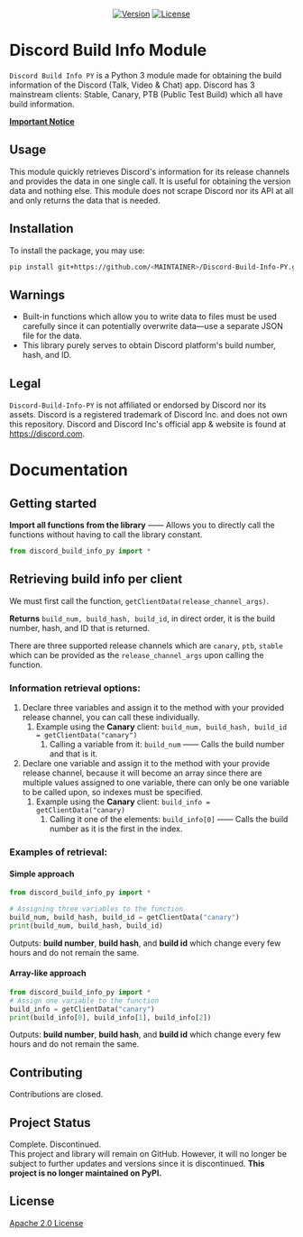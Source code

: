 <div align="center">
  <p>
    <a href="https://github.com/KiyonoKara/Discord-Build-Info-PY/releases"><img src="https://img.shields.io/github/v/release/KiyonoKara/discord-build-info-py?display_name=tag&sort=semver" alt="Version" /></a>
    <a href="LICENSE.md"><img src="https://img.shields.io/github/license/KiyonoKara/discord-build-info-py?color=007ace" alt="License" /></a>
  </p>
</div>

# Discord Build Info Module

`Discord Build Info PY` is a Python 3 module made for obtaining the build information of the Discord (Talk, Video & Chat) app.
Discord has 3 mainstream clients: Stable, Canary, PTB (Public Test Build) which all have build information. 
  

[**Important Notice**](#project-status)
  

## Usage
This module quickly retrieves Discord's information for its release channels and provides the data in one single call. It is useful for obtaining the version data and nothing else. This module does not scrape Discord nor its API at all and only returns the data that is needed.

## Installation

To install the package, you may use:  
```bash
pip install git+https://github.com/<MAINTAINER>/Discord-Build-Info-PY.git#egg=discord-build-info-py
```

## Warnings
- Built-in functions which allow you to write data to files must be used carefully since it can potentially overwrite data—use a separate JSON file for the data.
- This library purely serves to obtain Discord platform's build number, hash, and ID. 

## Legal
`Discord-Build-Info-PY` is not affiliated or endorsed by Discord nor its assets.
Discord is a registered trademark of Discord Inc. and does not own this repository. Discord and Discord Inc's official app & website is found at https://discord.com.

# Documentation

## Getting started
**Import all functions from the library** —— Allows you to directly call the functions without having to call the library constant.
```python
from discord_build_info_py import *
```

## Retrieving build info per client
We must first call the function, `getClientData(release_channel_args)`. 

**Returns** `build_num, build_hash, build_id`, in direct order, it is the build number, hash, and ID that is returned.

There are three supported release channels which are `canary`, `ptb`, `stable` which can be provided as the `release_channel_args` upon calling the function.

### Information retrieval options: 
1. Declare three variables and assign it to the method with your provided release channel, you can call these individually. 
   1. Example using the **Canary** client: `build_num, build_hash, build_id = getClientData("canary")` 
      1. Calling a variable from it: `build_num` —— Calls the build number and that is it.
2. Declare one variable and assign it to the method with your provide release channel, because it will become an array since there are multiple values assigned to one variable, there can only be one variable to be called upon, so indexes must be specified. 
   1. Example using the **Canary** client: `build_info = getClientData("canary)`
      1. Calling it one of the elements: `build_info[0]` —— Calls the build number as it is the first in the index.
 

### Examples of retrieval:

#### Simple approach
```python
from discord_build_info_py import *

# Assigning three variables to the function 
build_num, build_hash, build_id = getClientData("canary")
print(build_num, build_hash, build_id) 
```
Outputs: **build number**, **build hash**, and **build id** which change every few hours and do not remain the same.  


#### Array-like approach
```python
from discord_build_info_py import *
# Assign one variable to the function
build_info = getClientData("canary")
print(build_info[0], build_info[1], build_info[2])
```
Outputs: **build number**, **build hash**, and **build id** which change every few hours and do not remain the same. 

## Contributing
Contributions are closed.  

## Project Status
Complete. Discontinued.  
This project and library will remain on GitHub. However, it will no longer be subject to further updates and versions since it is discontinued. __This project is no longer maintained on PyPI.__

## License
[Apache 2.0 License](LICENSE.md)
